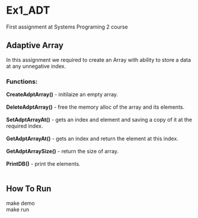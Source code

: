 # Ex1_ADT
First assignment at Systems Programing 2 course

## Adaptive Array
In this assignment we required to create an Array with ability to store a data at any unnegative index.

### Functions:
‫‪**CreateAdptArray‬‬()** - initilaize an empty array.<br /><br />
‫‪**DeleteAdptArray‬‬()** - free the memory alloc of the array and its elements.<br /><br />
‫‪**SetAdptArrayAt‬‬()** - gets an index and element and saving a copy of it at the required index.<br /><br />
‫‪**GetAdptArrayAt‬‬()** - gets an index and return the element at this index.<br /><br />
‫‪**GetAdptArraySize‬‬()** - return the size of array.<br /><br />
‫‪**PrintDB‬‬()** - print the elements.<br /><br />


## How To Run
make demo<br />
make run
